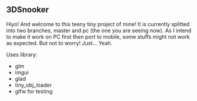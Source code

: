 ## 3DSnooker

Hiyo! And welcome to this teeny tiny project of mine! It is currently splitted into two branches, master and pc (the one you are seeing now). As I intend to make it work on PC first then port to mobile, some stuffs might not work as expected. But not to worry! Just... Yeah.

Uses library:

- glm
- imgui
- glad
- tiny_obj_loader
- glfw for testing
